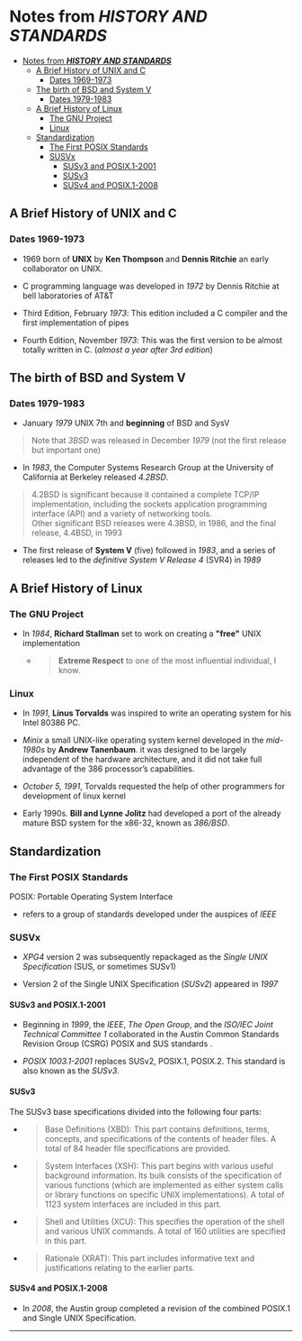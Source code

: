 # Notes from ***HISTORY AND STANDARDS***

- [Notes from ***HISTORY AND STANDARDS***](#notes-from-history-and-standards)
  - [A Brief History of UNIX and C](#a-brief-history-of-unix-and-c)
    - [Dates 1969-1973](#dates-1969-1973)
  - [The birth of BSD and System V](#the-birth-of-bsd-and-system-v)
    - [Dates 1979-1983](#dates-1979-1983)
  - [A Brief History of Linux](#a-brief-history-of-linux)
    - [The GNU Project](#the-gnu-project)
    - [Linux](#linux)
  - [Standardization](#standardization)
    - [The First POSIX Standards](#the-first-posix-standards)
    - [SUSVx](#susvx)
      - [SUSv3 and POSIX.1-2001](#susv3-and-posix1-2001)
      - [SUSv3](#susv3)
      - [SUSv4 and POSIX.1-2008](#susv4-and-posix1-2008)

## A Brief History of UNIX and C

### Dates 1969-1973

- 1969 born of **UNIX** by **Ken Thompson** and **Dennis Ritchie** an early collaborator on UNIX.

- C programming language was developed in *1972* by Dennis Ritchie at bell laboratories of AT&T

- Third Edition, February *1973*: This edition included a C compiler and the first implementation of pipes

- Fourth Edition, November *1973*: This was the first version to be almost totally written in C. (*almost a year after 3rd edition*)

## The birth of BSD and System V

### Dates 1979-1983

- January *1979* UNIX 7th and **beginning** of BSD and SysV

> Note that *3BSD* was released in December *1979* (not the first release but important one)

- In *1983*, the Computer Systems Research Group at the University of California at Berkeley released *4.2BSD*.

> 4.2BSD is significant because it contained a complete TCP/IP implementation, including the sockets application programming interface (API) and a variety of networking tools.  
> Other significant BSD releases were 4.3BSD, in 1986, and the final release, 4.4BSD, in 1993

- The first release of **System V** (five) followed in *1983*, and a series of releases led to the *definitive System V Release 4* (SVR4) in *1989*

## A Brief History of Linux

### The GNU Project

- In *1984*, **Richard Stallman** set to work on creating a **"free"** UNIX implementation

  - > **Extreme Respect** to one of the most influential individual, I know.

### Linux

- In *1991*, **Linus Torvalds** was inspired to write an operating system for his Intel 80386 PC.

- *Minix* a small UNIX-like operating system kernel developed in the *mid-1980s* by **Andrew Tanenbaum**. it was designed to be largely independent of the hardware architecture, and it did not take full advantage of the 386 processor’s capabilities.

- *October 5, 1991*, Torvalds requested the help of other programmers for development of linux kernel

- Early 1990s. **Bill and Lynne Jolitz** had developed a port of the already mature BSD system for the x86-32, known as *386/BSD*.

## Standardization

### The First POSIX Standards

POSIX: Portable Operating System Interface

- refers to a group of standards developed under the auspices of *IEEE*

### SUSVx

- *XPG4* version 2 was subsequently repackaged as the *Single UNIX Specification* (SUS, or sometimes SUSv1)

- Version 2 of the Single UNIX Specification (*SUSv2*) appeared in *1997*

#### SUSv3 and POSIX.1-2001

- Beginning in *1999*, the *IEEE*, *The Open Group*, and the *ISO/IEC Joint Technical Committee 1* collaborated in the Austin Common Standards Revision Group (CSRG) POSIX and SUS standards .

- *POSIX 1003.1-2001* replaces SUSv2, POSIX.1, POSIX.2. This standard is also known as the *SUSv3*.

#### SUSv3

The SUSv3 base specifications divided into the following four parts:

- > Base Definitions (XBD): This part contains definitions, terms, concepts, and specifications of the contents of header files. A total of 84 header file specifications are provided.

- > System Interfaces (XSH): This part begins with various useful background information. Its bulk consists of the specification of various functions (which are implemented as either system calls or library functions on specific UNIX implementations). A total of 1123 system interfaces are included in this part.

- > Shell and Utilities (XCU): This specifies the operation of the shell and various UNIX commands. A total of 160 utilities are specified in this part.

- > Rationale (XRAT): This part includes informative text and justifications relating to the earlier parts.

#### SUSv4 and POSIX.1-2008

- In *2008*, the Austin group completed a revision of the combined POSIX.1 and Single UNIX Specification.

---